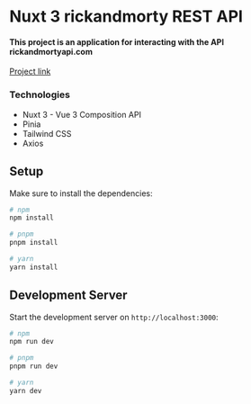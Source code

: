 # Nuxt 3 rickandmorty REST API

#### This project is an application for interacting with the API rickandmortyapi.com

[Project link](https://main--venerable-smakager-0cc3d5.netlify.app/)

### Technologies

- Nuxt 3 - Vue 3 Composition API
- Pinia
- Tailwind CSS
- Axios

## Setup

Make sure to install the dependencies:

```bash
# npm
npm install

# pnpm
pnpm install

# yarn
yarn install
```

## Development Server

Start the development server on `http://localhost:3000`:

```bash
# npm
npm run dev

# pnpm
pnpm run dev

# yarn
yarn dev
```
